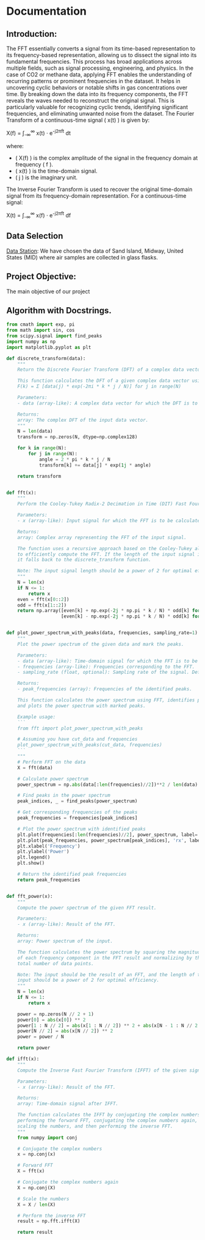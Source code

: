 # Documentation
## Introduction:
The FFT essentially converts a signal from its time-based representation to its frequency-based representation, allowing us to dissect the signal into its fundamental frequencies. This process has broad applications across multiple fields, such as signal processing, engineering, and physics. In the case of CO2 or methane data, applying FFT enables the understanding of recurring patterns or prominent frequencies in the dataset. It helps in uncovering cyclic behaviors or notable shifts in gas concentrations over time. By breaking down the data into its frequency components, the FFT reveals the waves needed to reconstruct the original signal. This is particularly valuable for recognizing cyclic trends, identifying significant frequencies, and eliminating unwanted noise from the dataset.
The Fourier Transform of a continuous-time signal \( x(t) \) is given by:

X(f) = ∫<sub>-∞</sub><sup>∞</sup> x(t) ⋅ e<sup>-j2πft</sup> dt

where:
- \( X(f) \) is the complex amplitude of the signal in the frequency domain at frequency \( f \).
- \( x(t) \) is the time-domain signal.
- \( j \) is the imaginary unit.

The Inverse Fourier Transform is used to recover the original time-domain signal from its frequency-domain representation. For a continuous-time signal:

X(t) = ∫<sub>-∞</sub><sup>∞</sup> x(f) ⋅ e<sup>-j2πft</sup> df

## Data Selection
[Data Station](https://gml.noaa.gov/dv/data/index.php?category=Greenhouse%2BGases&parameter_name=Carbon%2BDioxide&frequency=Monthly%2BAverages&search=sand+island): We have chosen the data of Sand Island, Midway, United States (MID) where air samples are collected in glass flasks.
## Project Objective:
The main objective of our project

## Algorithm with Docstrings.
```python
from cmath import exp, pi
from math import sin, cos
from scipy.signal import find_peaks
import numpy as np
import matplotlib.pyplot as plt

def discrete_transform(data):
    """
    Return the Discrete Fourier Transform (DFT) of a complex data vector.

    This function calculates the DFT of a given complex data vector using the formula:
    F(k) = Σ [data(j) * exp(-2πi * k * j / N)] for j in range(N)

    Parameters:
    - data (array-like): A complex data vector for which the DFT is to be calculated.

    Returns:
    array: The complex DFT of the input data vector.
    """
    N = len(data)
    transform = np.zeros(N, dtype=np.complex128)

    for k in range(N):
        for j in range(N):
            angle = 2 * pi * k * j / N
            transform[k] += data[j] * exp(1j * angle)

    return transform


def fft(x):
    """
    Perform the Cooley-Tukey Radix-2 Decimation in Time (DIT) Fast Fourier Transform (FFT).

    Parameters:
    - x (array-like): Input signal for which the FFT is to be calculated.

    Returns:
    array: Complex array representing the FFT of the input signal.

    The function uses a recursive approach based on the Cooley-Tukey algorithm
    to efficiently compute the FFT. If the length of the input signal is odd,
    it falls back to the discrete_transform function.

    Note: The input signal length should be a power of 2 for optimal efficiency.
    """
    N = len(x)
    if N <= 1:
        return x
    even = fft(x[0::2])
    odd = fft(x[1::2])
    return np.array([even[k] + np.exp(-2j * np.pi * k / N) * odd[k] for k in range(N // 2)] +
                    [even[k] - np.exp(-2j * np.pi * k / N) * odd[k] for k in range(N // 2)])


def plot_power_spectrum_with_peaks(data, frequencies, sampling_rate=1):
    """
    Plot the power spectrum of the given data and mark the peaks.

    Parameters:
    - data (array-like): Time-domain signal for which the FFT is to be calculated.
    - frequencies (array-like): Frequencies corresponding to the FFT.
    - sampling_rate (float, optional): Sampling rate of the signal. Default is 1.

    Returns:
    - peak_frequencies (array): Frequencies of the identified peaks.

    This function calculates the power spectrum using FFT, identifies peaks,
    and plots the power spectrum with marked peaks.

    Example usage:
    ```
    from fft import plot_power_spectrum_with_peaks

    # Assuming you have cut_data and frequencies
    plot_power_spectrum_with_peaks(cut_data, frequencies)
    ```
    """
    # Perform FFT on the data
    X = fft(data)

    # Calculate power spectrum
    power_spectrum = np.abs(data[:len(frequencies)//2])**2 / len(data)

    # Find peaks in the power spectrum
    peak_indices, _ = find_peaks(power_spectrum)

    # Get corresponding frequencies of the peaks
    peak_frequencies = frequencies[peak_indices]

    # Plot the power spectrum with identified peaks
    plt.plot(frequencies[:len(frequencies)//2], power_spectrum, label='Power Spectrum')
    plt.plot(peak_frequencies, power_spectrum[peak_indices], 'rx', label='Peaks')
    plt.xlabel('Frequency')
    plt.ylabel('Power')
    plt.legend()
    plt.show()

    # Return the identified peak frequencies
    return peak_frequencies


def fft_power(x):
    """
    Compute the power spectrum of the given FFT result.

    Parameters:
    - x (array-like): Result of the FFT.

    Returns:
    array: Power spectrum of the input.

    The function calculates the power spectrum by squaring the magnitude
    of each frequency component in the FFT result and normalizing by the
    total number of data points.

    Note: The input should be the result of an FFT, and the length of the
    input should be a power of 2 for optimal efficiency.
    """
    N = len(x)
    if N <= 1:
        return x

    power = np.zeros(N // 2 + 1)
    power[0] = abs(x[0]) ** 2
    power[1 : N // 2] = abs(x[1 : N // 2]) ** 2 + abs(x[N - 1 : N // 2 : -1]) ** 2
    power[N // 2] = abs(x[N // 2]) ** 2
    power = power / N

    return power

def ifft(x):
    """
    Compute the Inverse Fast Fourier Transform (IFFT) of the given signal.

    Parameters:
    - x (array-like): Result of the FFT.

    Returns:
    array: Time-domain signal after IFFT.

    The function calculates the IFFT by conjugating the complex numbers,
    performing the forward FFT, conjugating the complex numbers again,
    scaling the numbers, and then performing the inverse FFT.
    """
    from numpy import conj

    # Conjugate the complex numbers
    x = np.conj(x)

    # Forward FFT
    X = fft(x)

    # Conjugate the complex numbers again
    X = np.conj(X)

    # Scale the numbers
    X = X / len(X)

    # Perform the inverse FFT
    result = np.fft.ifft(X)

    return result

